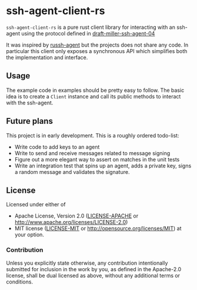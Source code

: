 # ssh-agent-client-rs

`ssh-agent-client-rs` is a pure rust client library for interacting with an ssh-agent using the protocol defined in 
[draft-miller-ssh-agent-04](https://datatracker.ietf.org/doc/html/draft-miller-ssh-agent-04)

It was inspired by [russh-agent](https://crates.io/crates/russh-agent) but the projects does not share any code.
In particular this client only exposes a synchronous API which simplifies both the implementation and interface.

## Usage

The example code in examples should be pretty easy to follow.
The basic idea is to create a `Client` instance and call its public methods to interact with the ssh-agent.

## Future plans

This project is in early development. This is a roughly ordered todo-list:

* Write code to add keys to an agent
* Write to send and receive messages related to message signing
* Figure out a more elegant way to assert on matches in the unit tests
* Write an integration test that spins up an agent, adds a private key, signs a random message and validates the signature.

## License

Licensed under either of
* Apache License, Version 2.0 ([LICENSE-APACHE](LICENSE-APACHE) or http://www.apache.org/licenses/LICENSE-2.0)
* MIT license ([LICENSE-MIT](LICENSE-MIT) or http://opensource.org/licenses/MIT)
  at your option.

### Contribution

Unless you explicitly state otherwise, any contribution intentionally submitted
for inclusion in the work by you, as defined in the Apache-2.0 license, shall be dual licensed as above, without any
additional terms or conditions.
